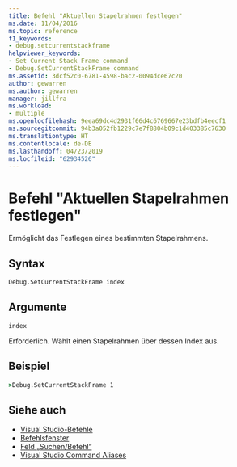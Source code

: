 ```yaml
---
title: Befehl "Aktuellen Stapelrahmen festlegen"
ms.date: 11/04/2016
ms.topic: reference
f1_keywords:
- debug.setcurrentstackframe
helpviewer_keywords:
- Set Current Stack Frame command
- Debug.SetCurrentStackFrame command
ms.assetid: 3dcf52c0-6781-4598-bac2-0094dce67c20
author: gewarren
ms.author: gewarren
manager: jillfra
ms.workload:
- multiple
ms.openlocfilehash: 9eea69dc4d2931f66d4c6769667e23bdfb4eecf1
ms.sourcegitcommit: 94b3a052fb1229c7e7f8804b09c1d403385c7630
ms.translationtype: HT
ms.contentlocale: de-DE
ms.lasthandoff: 04/23/2019
ms.locfileid: "62934526"
---
```

# <a name="set-current-stack-frame-command"></a>Befehl "Aktuellen Stapelrahmen festlegen"
Ermöglicht das Festlegen eines bestimmten Stapelrahmens.

## <a name="syntax"></a>Syntax

```cmd
Debug.SetCurrentStackFrame index
```

## <a name="arguments"></a>Argumente
 `index`

 Erforderlich. Wählt einen Stapelrahmen über dessen Index aus.

## <a name="example"></a>Beispiel

```cmd
>Debug.SetCurrentStackFrame 1
```

## <a name="see-also"></a>Siehe auch

- [Visual Studio-Befehle](../../ide/reference/visual-studio-commands.md)
- [Befehlsfenster](../../ide/reference/command-window.md)
- [Feld „Suchen/Befehl“](../../ide/find-command-box.md)
- [Visual Studio Command Aliases](../../ide/reference/visual-studio-command-aliases.md)